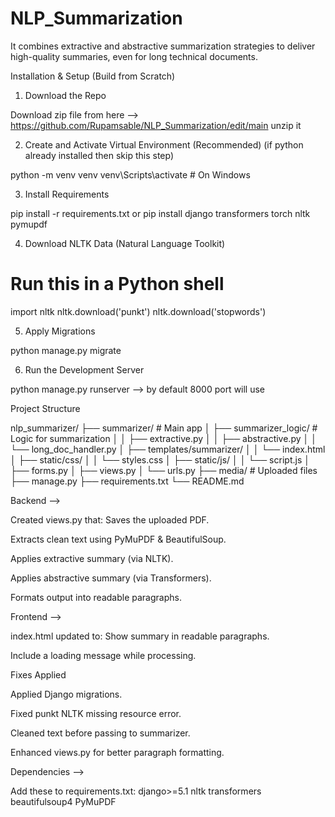 # NLP_Summarization

It combines extractive and abstractive summarization strategies to deliver high-quality summaries, even for long technical documents.

Installation & Setup (Build from Scratch)

1. Download the Repo

Download zip file from here --> https://github.com/Rupamsable/NLP_Summarization/edit/main
unzip it

2. Create and Activate Virtual Environment (Recommended) (if python already installed then skip this step)

python -m venv venv
venv\Scripts\activate  # On Windows

3. Install Requirements

pip install -r requirements.txt or pip install django transformers torch nltk pymupdf

4. Download NLTK Data (Natural Language Toolkit)

# Run this in a Python shell 
import nltk
nltk.download('punkt')
nltk.download('stopwords')

5. Apply Migrations

python manage.py migrate

6. Run the Development Server

python manage.py runserver --> by default 8000 port will use

Project Structure

nlp_summarizer/
├── summarizer/              # Main app
│   ├── summarizer_logic/    # Logic for summarization
│   │   ├── extractive.py
│   │   ├── abstractive.py
│   │   └── long_doc_handler.py
│   ├── templates/summarizer/
│   │   └── index.html
│   ├── static/css/
│   │   └── styles.css
│   ├── static/js/
│   │   └── script.js
│   ├── forms.py
│   ├── views.py
│   └── urls.py
├── media/                   # Uploaded files
├── manage.py
├── requirements.txt
└── README.md

Backend -->

Created views.py that: Saves the uploaded PDF.

Extracts clean text using PyMuPDF & BeautifulSoup.

Applies extractive summary (via NLTK).

Applies abstractive summary (via Transformers).

Formats output into readable paragraphs.

Frontend -->

index.html updated to: Show summary in readable paragraphs.

Include a loading message while processing.

Fixes Applied

Applied Django migrations.

Fixed punkt NLTK missing resource error.

Cleaned text before passing to summarizer.

Enhanced views.py for better paragraph formatting.

Dependencies -->

Add these to requirements.txt:
django>=5.1
nltk
transformers
beautifulsoup4
PyMuPDF
